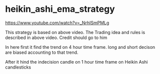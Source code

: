 # heikin_ashi_ema_strategy

https://www.youtube.com/watch?v=_NrhISmPMLg

This strategy is based on above video. The Trading idea and rules is described in above video. Credit should go to him

In here first it find the trend on 4 hour time frame. long and short decison are biased accounting to that trend.

After it hind the indecision candle on 1 hour time frame on Heikin Ashi candlesticks  

